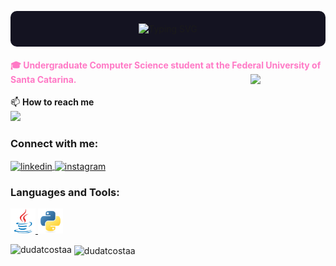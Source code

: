 <p align="center" style="background-color: #141321; padding: 20px; border-radius: 10px;">
  <img src="https://readme-typing-svg.demolab.com?font=Courier+New&size=24&pause=1000&color=FF79C6&center=true&vCenter=true&width=435&lines=Hi+👋%2C+I'm+Maria+Eduarda" alt="Typing SVG" />
</p>

<h4 align="left" style="color: #ff79c6;">🎓 Undergraduate Computer Science student at the Federal University of Santa Catarina.  
  <img align="right" src="https://media4.giphy.com/media/v1.Y2lkPTc5MGI3NjExcXN0bHZzYWlwdDBvY3Fld2lsY3ppYjFrMWF2M3hvYTg1aHUyank2MSZlcD12MV9pbnRlcm5hbF9naWZfYnlfaWQmY3Q9Zw/R52934IAVt4jK/giphy.gif" width="120"/>
</h4>

📫 **How to reach me**  
<a href="mailto:dudatcostaa@gmail.com">
  <img src="https://img.shields.io/badge/-Gmail-%23333?style=for-the-badge&logo=gmail&logoColor=red" target="_blank">
</a>

### Connect with me:
<p align="left">
  <a href="https://www.linkedin.com/in/maria-eduarda-teixeira-costa-b2979a331/" target="blank">
    <img align="center" src="https://raw.githubusercontent.com/rahuldkjain/github-profile-readme-generator/master/src/images/icons/Social/linked-in-alt.svg" alt="linkedin" height="30" width="40" />
  </a>
  <a href="https://instagram.com/dudatcostaa" target="blank">
    <img align="center" src="https://raw.githubusercontent.com/rahuldkjain/github-profile-readme-generator/master/src/images/icons/Social/instagram.svg" alt="instagram" height="30" width="40" />
  </a>
</p>

### Languages and Tools:
<p align="left">
  <a href="https://www.java.com" target="_blank" rel="noreferrer">
    <img src="https://raw.githubusercontent.com/devicons/devicon/master/icons/java/java-original.svg" alt="java" width="40" height="40"/>
  </a>
  <a href="https://www.python.org" target="_blank" rel="noreferrer">
    <img src="https://raw.githubusercontent.com/devicons/devicon/master/icons/python/python-original.svg" alt="python" width="40" height="40"/>
  </a>
</p>

<p><img align="left" src="https://github-readme-stats.vercel.app/api/top-langs?username=dudatcostaa&show_icons=true&locale=en&layout=compact&theme=radical" alt="dudatcostaa" /></p>

<p>&nbsp;<img align="center" src="https://github-readme-stats.vercel.app/api?username=dudatcostaa&show_icons=true&locale=en&theme=radical" alt="dudatcostaa" /></p>
